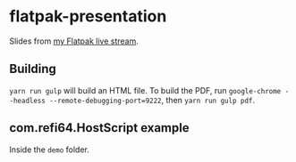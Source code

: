 # flatpak-presentation

Slides from [my Flatpak live stream](https://www.youtube.com/watch?v=xnnJRP4t9gM).

## Building

`yarn run gulp` will build an HTML file. To build the PDF, run
`google-chrome --headless --remote-debugging-port=9222`, then `yarn run gulp pdf`.

## com.refi64.HostScript example

Inside the `demo` folder.
